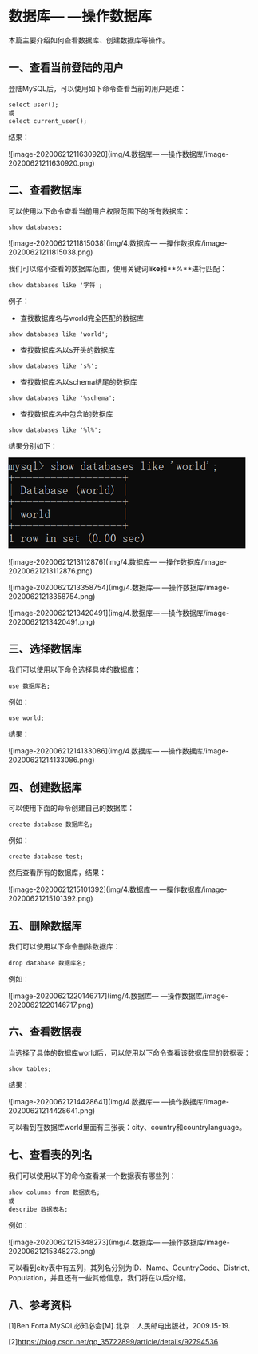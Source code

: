 

# 数据库— —操作数据库

本篇主要介绍如何查看数据库、创建数据库等操作。

## 一、查看当前登陆的用户

登陆MySQL后，可以使用如下命令查看当前的用户是谁：

```mysql
select user();
或
select current_user();
```

结果：

![image-20200621211630920](img/4.数据库— —操作数据库/image-20200621211630920.png)



## 二、查看数据库

可以使用以下命令查看当前用户权限范围下的所有数据库：

```mysql
show databases;
```

![image-20200621211815038](img/4.数据库— —操作数据库/image-20200621211815038.png)

我们可以缩小查看的数据库范围，使用关键词**like**和**%**进行匹配：

```mysql
show databases like '字符';
```

例子：

- 查找数据库名与world完全匹配的数据库

```mysql
show databases like 'world';
```

- 查找数据库名以s开头的数据库

```mysql
show databases like 's%';
```

- 查找数据库名以schema结尾的数据库

```mysql
show databases like '%schema';
```

- 查找数据库名中包含l的数据库

```mysql
show databases like '%l%';
```

结果分别如下：

<img src="img/4.数据库— —操作数据库/image-20200621213045245.png" alt="image-20200621213045245"  />

![image-20200621213112876](img/4.数据库— —操作数据库/image-20200621213112876.png)

![image-20200621213358754](img/4.数据库— —操作数据库/image-20200621213358754.png)

![image-20200621213420491](img/4.数据库— —操作数据库/image-20200621213420491.png)



## 三、选择数据库

我们可以使用以下命令选择具体的数据库：

```mysql
use 数据库名;
```

例如：

```mysql
use world;
```

结果：

![image-20200621214133086](img/4.数据库— —操作数据库/image-20200621214133086.png)



## 四、创建数据库

可以使用下面的命令创建自己的数据库：

```mysql
create database 数据库名;
```

例如：

```mysql
create database test;
```

然后查看所有的数据库，结果：

![image-20200621215101392](img/4.数据库— —操作数据库/image-20200621215101392.png)



## 五、删除数据库

我们可以使用以下命令删除数据库：

```mysql
drop database 数据库名;
```

例如：

![image-20200621220146717](img/4.数据库— —操作数据库/image-20200621220146717.png)



## 六、查看数据表

当选择了具体的数据库world后，可以使用以下命令查看该数据库里的数据表：

```mysql
show tables;
```

结果：

![image-20200621214428641](img/4.数据库— —操作数据库/image-20200621214428641.png)

可以看到在数据库world里面有三张表：city、country和countrylanguage。



## 七、查看表的列名

我们可以使用以下的命令查看某一个数据表有哪些列：

```mysql
show columns from 数据表名;
或
describe 数据表名;
```

例如：

![image-20200621215348273](img/4.数据库— —操作数据库/image-20200621215348273.png)

可以看到city表中有五列，其列名分别为ID、Name、CountryCode、District、Population，并且还有一些其他信息，我们将在以后介绍。



## 八、参考资料

[1]Ben Forta.MySQL必知必会[M].北京：人民邮电出版社，2009.15-19.

[2]https://blog.csdn.net/qq_35722899/article/details/92794536


